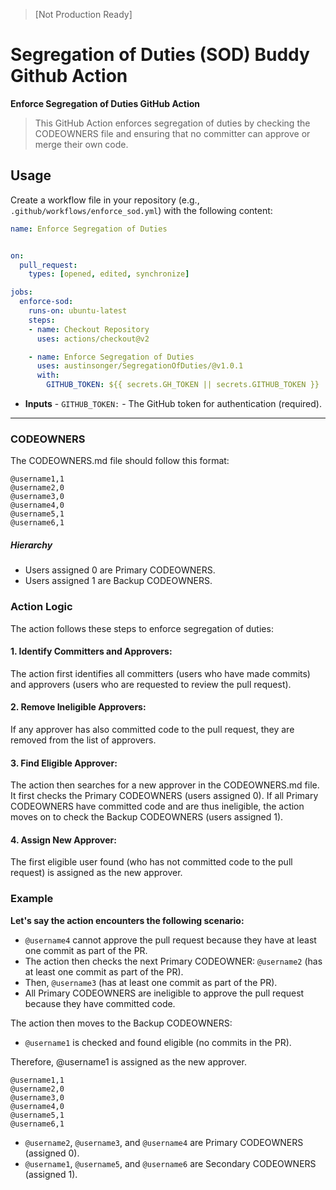 > [Not Production Ready]
> 
# Segregation of Duties (SOD) Buddy Github Action

**Enforce Segregation of Duties GitHub Action**

> This GitHub Action enforces segregation of duties by checking the CODEOWNERS file and ensuring that no committer can approve or merge their own code.

## Usage

Create a workflow file in your repository (e.g., `.github/workflows/enforce_sod.yml`) with the following content:

```yaml
name: Enforce Segregation of Duties


on:
  pull_request:
    types: [opened, edited, synchronize]

jobs:
  enforce-sod:
    runs-on: ubuntu-latest
    steps:
    - name: Checkout Repository
      uses: actions/checkout@v2

    - name: Enforce Segregation of Duties
      uses: austinsonger/SegregationOfDuties/@v1.0.1
      with:
        GITHUB_TOKEN: ${{ secrets.GH_TOKEN || secrets.GITHUB_TOKEN }}
```

- **Inputs** - `GITHUB_TOKEN:` - The GitHub token for authentication (required).


-------

### CODEOWNERS

The CODEOWNERS.md file should follow this format:

```
@username1,1
@username2,0
@username3,0
@username4,0
@username5,1
@username6,1
```

##### Hierarchy

- Users assigned 0 are Primary CODEOWNERS.
- Users assigned 1 are Backup CODEOWNERS.


### Action Logic

The action follows these steps to enforce segregation of duties:

#### 1. Identify Committers and Approvers:

The action first identifies all committers (users who have made commits) and approvers (users who are requested to review the pull request).

#### 2. Remove Ineligible Approvers:

If any approver has also committed code to the pull request, they are removed from the list of approvers.

#### 3. Find Eligible Approver:

The action then searches for a new approver in the CODEOWNERS.md file. It first checks the Primary CODEOWNERS (users assigned 0).
If all Primary CODEOWNERS have committed code and are thus ineligible, the action moves on to check the Backup CODEOWNERS (users assigned 1).

#### 4. Assign New Approver:

The first eligible user found (who has not committed code to the pull request) is assigned as the new approver.


### Example

**Let's say the action encounters the following scenario:**

- `@username4` cannot approve the pull request because they have at least one commit as part of the PR.
- The action then checks the next Primary CODEOWNER: `@username2` (has at least one commit as part of the PR).
- Then, `@username3` (has at least one commit as part of the PR).
- All Primary CODEOWNERS are ineligible to approve the pull request because they have committed code.

The action then moves to the Backup CODEOWNERS:
- `@username1` is checked and found eligible (no commits in the PR).

Therefore, @username1 is assigned as the new approver.

```
@username1,1
@username2,0
@username3,0
@username4,0
@username5,1
@username6,1
```

- `@username2`, `@username3`, and `@username4` are Primary CODEOWNERS (assigned 0).
- `@username1`, `@username5`, and `@username6` are Secondary CODEOWNERS (assigned 1).


